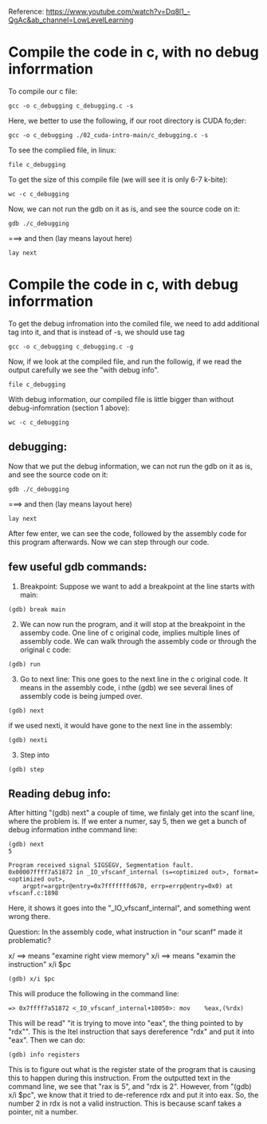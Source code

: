 Reference: https://www.youtube.com/watch?v=Dq8l1_-QgAc&ab_channel=LowLevelLearning

# Compile the code in c, with no debug inforrmation
To compile our c file:
```
gcc -o c_debugging c_debugging.c -s
```
Here, we better to use the following, if our root directory is CUDA fo;der:
```
gcc -o c_debugging ./02_cuda-intro-main/c_debugging.c -s
```

To see the complied file, in linux:
```
file c_debugging
```

To get the size of this compile file (we will see it is only 6-7 k-bite):
```
wc -c c_debugging
```

Now, we can not run the gdb on it as is, and see the source code on it:
```
gdb ./c_debugging    
```
===> and then (lay means layout here)
```
lay next
```

# Compile the code in c, with debug inforrmation
To get the debug infromation into the comiled file, we need to add additional tag into it, and that is instead of -s, we should use tag 
```
gcc -o c_debugging c_debugging.c -g
```

Now, if we look at the compiled file, and run the followig, if we read the output carefully we see the "with debug info".
```
file c_debugging
```

With debug information, our compiled file is little bigger than without debug-infomration (section 1 above):
```
wc -c c_debugging
```

## debugging:
Now that we put the debug information, we can not run the gdb on it as is, and see the source code on it:
```
gdb ./c_debugging    
```
===> and then (lay means layout here)
```
lay next
```

After few enter, we can see the code, followed by the assembly code for this program afterwards. Now we can step through our code.

## few useful gdb commands:
1) Breakpoint:
Suppose we want to add a breakpoint at the line starts with main:
```
(gdb) break main
```

2) We can now run the program, and it will stop at the breakpoint in the assemby code. One line of c original code, implies multiple lines
of assembly code. We can walk through the assembly code or through the original c code:
```
(gdb) run
```

3) Go to next line: This one goes to the next line in the c original code. It means in the assembly code, i nthe (gdb) we see several lines of
assembly code is being jumped over.
```
(gdb) next
```

if we used nexti, it would have gone to the next line in the assembly:
```
(gdb) nexti
```

3) Step into
```
(gdb) step
```

## Reading debug info:
After hitting "(gdb) next" a couple of time, we finlaly get into the scanf line, where the problem is. If we enter a numer, say 5, then
we get a bunch of debug information inthe command line:

```
(gdb) next
5

Program received signal SIGSEGV, Segmentation fault.
0x00007ffff7a51872 in _IO_vfscanf_internal (s=<optimized out>, format=<optimized out>,
    argptr=argptr@entry=0x7fffffffd670, errp=errp@entry=0x0) at vfscanf.c:1898
```

Here, it shows it goes into the "_IO_vfscanf_internal", and something went wrong there.

Question: In the assembly code, what instruction in "our scanf" made it problematic?

x/  ==> means "examine right view memory"
x/i ==> means "examin the instruction"
x/i $pc

```
(gdb) x/i $pc
```
This will produce the following in the command line:
```
=> 0x7ffff7a51872 <_IO_vfscanf_internal+18050>: mov    %eax,(%rdx)
```

This will be read" "it is trying to move into "eax", the thing pointed to by "rdx"". This is the Itel instruction that
says dereference "rdx" and put it into "eax". Then we can do:

```
(gdb) info registers
```
This is to figure out what is the register state of the program that is causing this to happen during this instruction.
From the outputted text in the command line, we see that "rax is 5", and "rdx is 2". However, from "(gdb) x/i $pc", we know
that it tried to de-reference rdx and put it into eax. So, the number 2 in rdx is not a valid instruction. This is because
scanf takes a pointer, nit a number.



